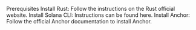 Prerequisites
Install Rust: Follow the instructions on the Rust official website.
Install Solana CLI: Instructions can be found here.
Install Anchor: Follow the official Anchor documentation to install Anchor.